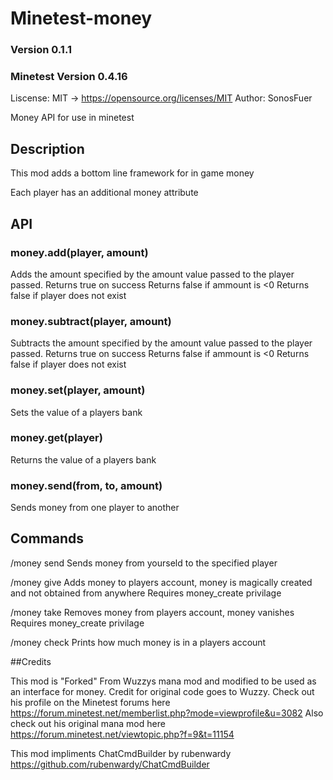 # Minetest-money
### Version 0.1.1
### Minetest Version 0.4.16
Liscense: MIT -> https://opensource.org/licenses/MIT
Author: SonosFuer

Money API for use in minetest


## Description
This mod adds a bottom line framework for in game money

Each player has an additional money attribute

## API
### money.add(player, amount)
Adds the amount specified by the amount value passed to the player passed. 
Returns true on success
Returns false if ammount is <0
Returns false if player does not exist

### money.subtract(player, amount)
Subtracts the amount specified by the amount value passed to the player passed.
Returns true on success
Returns false if ammount is <0
Returns false if player does not exist

### money.set(player, amount)
Sets the value of a players bank

### money.get(player)
Returns the value of a players bank

### money.send(from, to, amount)
Sends money from one player to another

## Commands

/money send <playername> <amount>
Sends money from yourseld to the specified player

/money give <playername> <amount>
Adds money to players account, money is magically created and not obtained from anywhere
Requires money_create privilage

/money take <playername> <amount>
Removes money from players account, money vanishes
Requires money_create privilage

/money check <playername>
Prints how much money is in a players account


##Credits

This mod is "Forked" From Wuzzys mana mod and modified to be used as an interface for money. Credit for original code goes to Wuzzy.
Check out his profile on the Minetest forums here
https://forum.minetest.net/memberlist.php?mode=viewprofile&u=3082
Also check out his original mana mod here
https://forum.minetest.net/viewtopic.php?f=9&t=11154

This mod impliments ChatCmdBuilder by rubenwardy
https://github.com/rubenwardy/ChatCmdBuilder